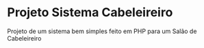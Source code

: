 # Projeto Sistema Cabeleireiro
Projeto de um sistema bem simples feito em PHP para um Salão de Cabeleireiro
